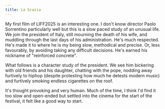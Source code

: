 ```yaml
---
title: La Grazia
---
```


My first film of LIFF2025 is an interesting one. I don't know director Paolo Sorrentino
particularly well but this is a slow paced study of an unusual life. We join the president
of Italy, still mourning the death of his wife, and muddling through the last days of
his administration. He's much respected. He's made it to where he is my being slow,
methodical and precise. Or, less favourably, by avoiding taking any difficult decisions.
He's earned his nickname of "reinforced concrete".

What follows is a character study of the president. We see him bickering with old friends
and his daughter, chatting with the pope, nodding away furtively to hiphop (despite
protesting how much he detests modern music) and furtively smoking endless cigarettes
on the roof.

It's thought provoking and very human. Much of the time, I think I'd find it too slow and
open-ended but settled into the cinema for the start of the festival, it felt like a good
way to start.
